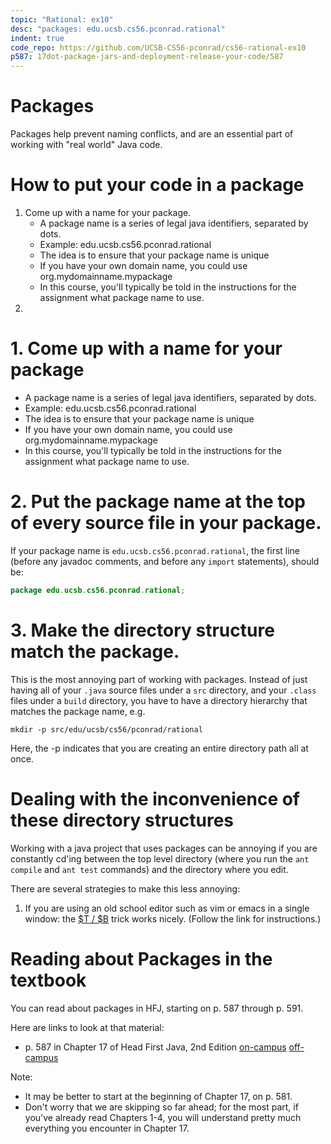 ```yaml
---
topic: "Rational: ex10"
desc: "packages: edu.ucsb.cs56.pconrad.rational"
indent: true
code_repo: https://github.com/UCSB-CS56-pconrad/cs56-rational-ex10
p587: 17dot-package-jars-and-deployment-release-your-code/587
---
```


# Packages

Packages help prevent naming conflicts, and are an essential part of working with "real world" Java code.

# How to put your code in a package


1. Come up with a name for your package.  
    * A package name is a series of legal java identifiers, separated by dots.
    * Example: edu.ucsb.cs56.pconrad.rational
    * The idea is to ensure that your package name is unique
    * If you have your own domain name, you could use org.mydomainname.mypackage
    * In this course, you'll typically be told in the instructions for the assignment what package name to use.
2.  

# 1. Come up with a name for your package

* A package name is a series of legal java identifiers, separated by dots.
* Example: edu.ucsb.cs56.pconrad.rational
* The idea is to ensure that your package name is unique
* If you have your own domain name, you could use org.mydomainname.mypackage
* In this course, you'll typically be told in the instructions for the assignment what package name to use.

# 2. Put the package name at the top of every source file in your package.

If your package name is `edu.ucsb.cs56.pconrad.rational`, the first line (before any javadoc comments, and before any `import` statements), should be:

```java
package edu.ucsb.cs56.pconrad.rational;
```

# 3. Make the directory structure match the package.

This is the most annoying part of working with packages.  Instead of just having all of your `.java` source files under a `src` directory, and your `.class` files under a `build` directory, you have to have a directory hierarchy that matches the package name, e.g.

```
mkdir -p src/edu/ucsb/cs56/pconrad/rational
```

Here, the -p indicates that you are creating an entire directory path all at once.

# Dealing with the inconvenience of these directory structures

Working with a java project that uses packages can be annoying if you are constantly cd'ing between the top level directory (where you run the `ant compile` and `ant test` commands) and the directory where you edit.   

There are several strategies to make this less annoying:

1.  If you are using an old school editor such as vim or emacs in a single window: the [$T / $B]() trick works nicely.  (Follow the link for instructions.)


# Reading about Packages in the textbook

You can read about packages in HFJ, starting on p. 587 through p. 591. 

Here are links to look at that material:

* p. 587 in Chapter 17 of Head First Java, 2nd Edition
  [on-campus]({{site.on_campus}}/{{site.hfj_url}}/{{page.p587}})
  [off-campus]({{site.off_campus}}/{{site.hfj_url}}/{{page.p587}})	

Note:
* It may be better to start at the beginning of Chapter 17, on p. 581.  
* Don't worry that we are skipping so far ahead; for the most part, if you've already read Chapters 1-4, you will understand
    pretty much everything you encounter in Chapter 17.

